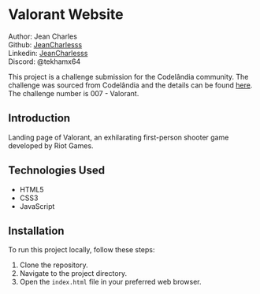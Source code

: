 # Valorant Website

Author: Jean Charles  
Github: [JeanCharlesss](https://github.com/JeanCharlesss)  
Linkedin: [JeanCharlesss](https://www.linkedin.com/in/JeanCharlesss/)  
Discord: @tekhamx64 

This project is a challenge submission for the Codelândia community. The challenge was sourced from Codelândia and the details can be found [here](https://www.figma.com/file/Yb9IBH56g7T1hdIyZ3BMNO/Desafios---Codelândia?node-id=0%3A1&t=QcIvMeodH5crokwd-0). The challenge number is 007 - Valorant.

## Introduction

Landing page of Valorant, an exhilarating first-person shooter game developed by Riot Games.

## Technologies Used

- HTML5
- CSS3
- JavaScript

## Installation

To run this project locally, follow these steps:

1. Clone the repository.
2. Navigate to the project directory.
3. Open the `index.html` file in your preferred web browser.


